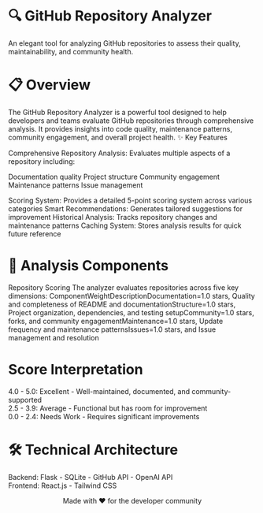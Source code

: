# 🔍 GitHub Repository Analyzer

An elegant tool for analyzing GitHub repositories to assess their quality, maintainability, and community health.

# 📋 Overview
The GitHub Repository Analyzer is a powerful tool designed to help developers and teams evaluate GitHub repositories through comprehensive analysis. It provides insights into code quality, maintenance patterns, community engagement, and overall project health.
✨ Key Features

Comprehensive Repository Analysis: Evaluates multiple aspects of a repository including:

Documentation quality
Project structure
Community engagement
Maintenance patterns
Issue management


Scoring System: Provides a detailed 5-point scoring system across various categories
Smart Recommendations: Generates tailored suggestions for improvement
Historical Analysis: Tracks repository changes and maintenance patterns
Caching System: Stores analysis results for quick future reference

# 🔬 Analysis Components
Repository Scoring
The analyzer evaluates repositories across five key dimensions:
ComponentWeightDescriptionDocumentation=1.0 stars, Quality and completeness of README and documentationStructure=1.0 stars, Project organization, dependencies, and testing setupCommunity=1.0 stars, forks, and community engagementMaintenance=1.0 stars, Update frequency and maintenance patternsIssues=1.0 stars, and Issue management and resolution

# Score Interpretation

4.0 - 5.0: Excellent - Well-maintained, documented, and community-supported  
2.5 - 3.9: Average - Functional but has room for improvement  
0.0 - 2.4: Needs Work - Requires significant improvements

# 🛠 Technical Architecture
Backend:   Flask - SQLite - GitHub API - OpenAI API  
Frontend:  React.js - Tailwind CSS 


<p align="center">Made with ❤️ for the developer community</p>
